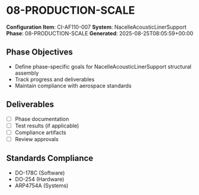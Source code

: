 # 08-PRODUCTION-SCALE

**Configuration Item**: CI-AF110-007
**System**: NacelleAcousticLinerSupport
**Phase**: 08-PRODUCTION-SCALE
**Generated**: 2025-08-25T08:05:59+00:00

## Phase Objectives
- Define phase-specific goals for NacelleAcousticLinerSupport structural assembly
- Track progress and deliverables
- Maintain compliance with aerospace standards

## Deliverables
- [ ] Phase documentation
- [ ] Test results (if applicable)
- [ ] Compliance artifacts
- [ ] Review approvals

## Standards Compliance
- DO-178C (Software)
- DO-254 (Hardware)
- ARP4754A (Systems)

